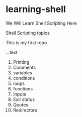 # learning-shell

We Will Learn Shell Scripting Here

Shell Scripting topics

This is my first repo

...text
1. Printing
2. Comments
3. variables
4. conditions
5. loops
6. functions
7. Inputs
8. Exit status
9. Quotes
10. Redirectors